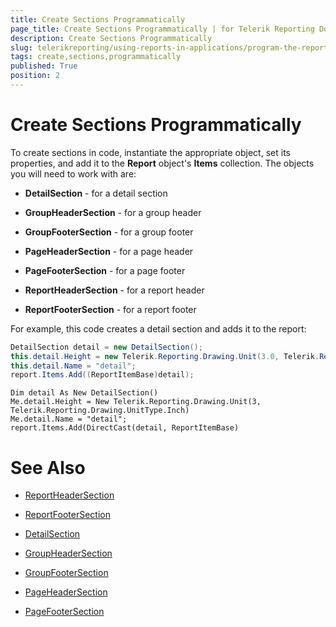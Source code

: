 ```yaml
---
title: Create Sections Programmatically
page_title: Create Sections Programmatically | for Telerik Reporting Documentation
description: Create Sections Programmatically
slug: telerikreporting/using-reports-in-applications/program-the-report-definition/create-sections-programmatically
tags: create,sections,programmatically
published: True
position: 2
---
```


# Create Sections Programmatically



To create sections in code, instantiate the appropriate object, set its properties, and add it to the __Report__ object's __Items__ collection. The objects you will need to work with are:

* __DetailSection__ - for a detail section

* __GroupHeaderSection__ - for a group header

* __GroupFooterSection__ - for a group footer

* __PageHeaderSection__ - for a page header

* __PageFooterSection__ - for a page footer

* __ReportHeaderSection__ - for a report header

* __ReportFooterSection__ - for a report footer

For example, this code creates a detail section and adds it to the report:

    
````C#
DetailSection detail = new DetailSection();
this.detail.Height = new Telerik.Reporting.Drawing.Unit(3.0, Telerik.Reporting.Drawing.UnitType.Inch);
this.detail.Name = "detail";
report.Items.Add((ReportItemBase)detail);
````
````VB.NET
Dim detail As New DetailSection()
Me.detail.Height = New Telerik.Reporting.Drawing.Unit(3, Telerik.Reporting.Drawing.UnitType.Inch)
Me.detail.Name = "detail";
report.Items.Add(DirectCast(detail, ReportItemBase)
````

# See Also
 

* [ReportHeaderSection](/reporting/api/Telerik.Reporting.ReportHeaderSection)  

* [ReportFooterSection](/reporting/api/Telerik.Reporting.ReportFooterSection)  

* [DetailSection](/reporting/api/Telerik.Reporting.DetailSection)  

* [GroupHeaderSection](/reporting/api/Telerik.Reporting.GroupHeaderSection)  

* [GroupFooterSection](/reporting/api/Telerik.Reporting.GroupFooterSection)  

* [PageHeaderSection](/reporting/api/Telerik.Reporting.PageHeaderSection)  

* [PageFooterSection](/reporting/api/Telerik.Reporting.PageFooterSection)

